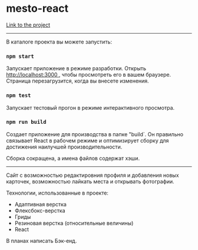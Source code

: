 # mesto-react

[Link to the project](https://timofeykafanov.github.io/mesto-react/)

------
 
В каталоге проекта вы можете запустить:

### `npm start`

Запускает приложение в режиме разработки.
Открыть [http://localhost:3000 ](http://localhost:3000 ), чтобы просмотреть его в вашем браузере.
Страница перезагрузится, когда вы внесете изменения.

### `npm test`

Запускает тестовый прогон в режиме интерактивного просмотра.

### `npm run build`

Создает приложение для производства в папке "build`.
Он правильно связывает React в рабочем режиме и оптимизирует сборку для достижения наилучшей производительности.

Сборка сокращена, а имена файлов содержат хэши.

------

Сайт с возможностью редактировния профиля и добавления новых карточек, возможностью лайкать места и открывать фотографии.

Технологии, использованные в проекте:
* Адаптивная верстка
* Флексбокс-верстка
* Гриды
* Резиновая верстка (относительные величины)
* React

В планах написать Бэк-енд.
